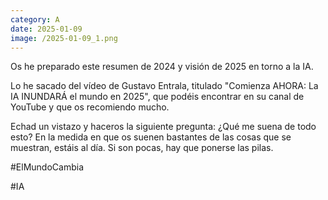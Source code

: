 ```yaml
--- 
category: A 
date: 2025-01-09 
image: /2025-01-09_1.png 
--- 
```


Os he preparado este resumen de 2024 y visión de 2025 en torno a la IA. 

Lo he sacado del vídeo de Gustavo Entrala, titulado "Comienza AHORA: La IA INUNDARÁ el mundo en 2025", que podéis encontrar en su canal de YouTube y que os recomiendo mucho. 

Echad un vistazo y haceros la siguiente pregunta: ¿Qué me suena de todo esto? En la medida en que os suenen bastantes de las cosas que se muestran, estáis al día. Si son pocas, hay que ponerse las pilas.

#ElMundoCambia

#IA